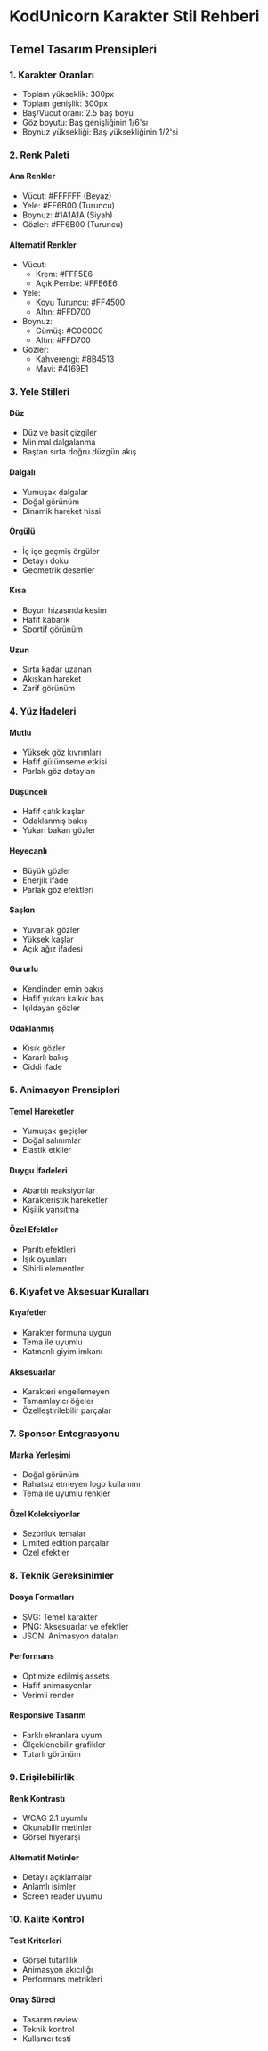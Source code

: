 # KodUnicorn Karakter Stil Rehberi

## Temel Tasarım Prensipleri

### 1. Karakter Oranları
- Toplam yükseklik: 300px
- Toplam genişlik: 300px
- Baş/Vücut oranı: 2.5 baş boyu
- Göz boyutu: Baş genişliğinin 1/6'sı
- Boynuz yüksekliği: Baş yüksekliğinin 1/2'si

### 2. Renk Paleti

#### Ana Renkler
- Vücut: #FFFFFF (Beyaz)
- Yele: #FF6B00 (Turuncu)
- Boynuz: #1A1A1A (Siyah)
- Gözler: #FF6B00 (Turuncu)

#### Alternatif Renkler
- Vücut:
  - Krem: #FFF5E6
  - Açık Pembe: #FFE6E6
- Yele:
  - Koyu Turuncu: #FF4500
  - Altın: #FFD700
- Boynuz:
  - Gümüş: #C0C0C0
  - Altın: #FFD700
- Gözler:
  - Kahverengi: #8B4513
  - Mavi: #4169E1

### 3. Yele Stilleri

#### Düz
- Düz ve basit çizgiler
- Minimal dalgalanma
- Baştan sırta doğru düzgün akış

#### Dalgalı
- Yumuşak dalgalar
- Doğal görünüm
- Dinamik hareket hissi

#### Örgülü
- İç içe geçmiş örgüler
- Detaylı doku
- Geometrik desenler

#### Kısa
- Boyun hizasında kesim
- Hafif kabarık
- Sportif görünüm

#### Uzun
- Sırta kadar uzanan
- Akışkan hareket
- Zarif görünüm

### 4. Yüz İfadeleri

#### Mutlu
- Yüksek göz kıvrımları
- Hafif gülümseme etkisi
- Parlak göz detayları

#### Düşünceli
- Hafif çatık kaşlar
- Odaklanmış bakış
- Yukarı bakan gözler

#### Heyecanlı
- Büyük gözler
- Enerjik ifade
- Parlak göz efektleri

#### Şaşkın
- Yuvarlak gözler
- Yüksek kaşlar
- Açık ağız ifadesi

#### Gururlu
- Kendinden emin bakış
- Hafif yukarı kalkık baş
- Işıldayan gözler

#### Odaklanmış
- Kısık gözler
- Kararlı bakış
- Ciddi ifade

### 5. Animasyon Prensipleri

#### Temel Hareketler
- Yumuşak geçişler
- Doğal salınımlar
- Elastik etkiler

#### Duygu İfadeleri
- Abartılı reaksiyonlar
- Karakteristik hareketler
- Kişilik yansıtma

#### Özel Efektler
- Parıltı efektleri
- Işık oyunları
- Sihirli elementler

### 6. Kıyafet ve Aksesuar Kuralları

#### Kıyafetler
- Karakter formuna uygun
- Tema ile uyumlu
- Katmanlı giyim imkanı

#### Aksesuarlar
- Karakteri engellemeyen
- Tamamlayıcı öğeler
- Özelleştirilebilir parçalar

### 7. Sponsor Entegrasyonu

#### Marka Yerleşimi
- Doğal görünüm
- Rahatsız etmeyen logo kullanımı
- Tema ile uyumlu renkler

#### Özel Koleksiyonlar
- Sezonluk temalar
- Limited edition parçalar
- Özel efektler

### 8. Teknik Gereksinimler

#### Dosya Formatları
- SVG: Temel karakter
- PNG: Aksesuarlar ve efektler
- JSON: Animasyon dataları

#### Performans
- Optimize edilmiş assets
- Hafif animasyonlar
- Verimli render

#### Responsive Tasarım
- Farklı ekranlara uyum
- Ölçeklenebilir grafikler
- Tutarlı görünüm

### 9. Erişilebilirlik

#### Renk Kontrastı
- WCAG 2.1 uyumlu
- Okunabilir metinler
- Görsel hiyerarşi

#### Alternatif Metinler
- Detaylı açıklamalar
- Anlamlı isimler
- Screen reader uyumu

### 10. Kalite Kontrol

#### Test Kriterleri
- Görsel tutarlılık
- Animasyon akıcılığı
- Performans metrikleri

#### Onay Süreci
- Tasarım review
- Teknik kontrol
- Kullanıcı testi